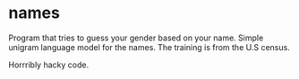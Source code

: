 names
=====

Program that tries to guess your gender based on your name.
Simple unigram language model for the names. The training is
from the U.S census.

Horrribly hacky code.
